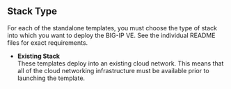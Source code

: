 ## Stack Type
For each of the standalone templates, you must choose the type of stack into which you want to deploy the BIG-IP VE. See the individual README files for exact requirements.   


  - **Existing Stack** <br> These templates deploy into an existing cloud network.  This means that all of the cloud networking infrastructure must be available prior to launching the template.

